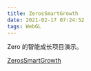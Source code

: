 ```yaml
---
title: ZerosSmartGrowth
date: 2021-02-17 07:24:52
tags: WebGL
---
```


Zero 的智能成长项目演示。

[ZerosSmartGrowth](../../../../WebGL/ZerosSmartGrowth/index.html)